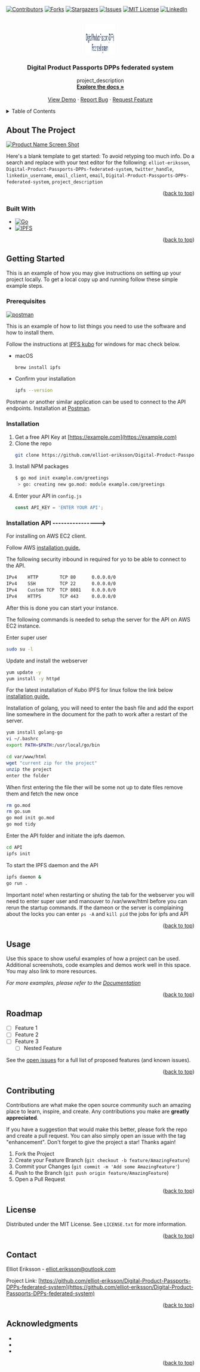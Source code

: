 <!-- Improved compatibility of back to top link: See: https://github.com/othneildrew/Best-README-Template/pull/73 -->
<a name="readme-top"></a>
<!--
*** Thanks for checking out the Best-README-Template. If you have a suggestion
*** that would make this better, please fork the repo and create a pull request
*** or simply open an issue with the tag "enhancement".
*** Don't forget to give the project a star!
*** Thanks again! Now go create something AMAZING! :D
-->



<!-- PROJECT SHIELDS -->
<!--
*** I'm using markdown "reference style" links for readability.
*** Reference links are enclosed in brackets [ ] instead of parentheses ( ).
*** See the bottom of this document for the declaration of the reference variables
*** for contributors-url, forks-url, etc. This is an optional, concise syntax you may use.
*** https://www.markdownguide.org/basic-syntax/#reference-style-links
-->
[![Contributors][contributors-shield]][contributors-url]
[![Forks][forks-shield]][forks-url]
[![Stargazers][stars-shield]][stars-url]
[![Issues][issues-shield]][issues-url]
[![MIT License][license-shield]][license-url]
[![LinkedIn][linkedin-shield]][linkedin-url]



<!-- PROJECT LOGO -->
<br />
<div align="center">
  <a href="https://github.com/elliot-eriksson/Digital-Product-Passports-DPPs-federated-system">
    <img src="images/logo.png" alt="Logo" width="80" height="80">
  </a>

<h3 align="center">Digital Product Passports DPPs federated system</h3>

  <p align="center">
    project_description
    <br />
    <a href="https://github.com/elliot-eriksson/Digital-Product-Passports-DPPs-federated-system"><strong>Explore the docs »</strong></a>
    <br />
    <br />
    <a href="https://github.com/elliot-eriksson/Digital-Product-Passports-DPPs-federated-system">View Demo</a>
    ·
    <a href="https://github.com/elliot-eriksson/Digital-Product-Passports-DPPs-federated-system/issues">Report Bug</a>
    ·
    <a href="https://github.com/elliot-eriksson/Digital-Product-Passports-DPPs-federated-system/issues">Request Feature</a>
  </p>
</div>



<!-- TABLE OF CONTENTS -->
<details>
  <summary>Table of Contents</summary>
  <ol>
    <li>
      <a href="#about-the-project">About The Project</a>
      <ul>
        <li><a href="#built-with">Built With</a></li>
      </ul>
    </li>
    <li>
      <a href="#getting-started">Getting Started</a>
      <ul>
        <li><a href="#prerequisites">Prerequisites</a></li>
        <li><a href="#installation">Installation</a></li>
      </ul>
    </li>
    <li><a href="#usage">Usage</a></li>
    <li><a href="#roadmap">Roadmap</a></li>
    <li><a href="#contributing">Contributing</a></li>
    <li><a href="#license">License</a></li>
    <li><a href="#contact">Contact</a></li>
    <li><a href="#acknowledgments">Acknowledgments</a></li>
  </ol>
</details>



<!-- ABOUT THE PROJECT -->
## About The Project

[![Product Name Screen Shot][product-screenshot]](https://example.com)

Here's a blank template to get started: To avoid retyping too much info. Do a search and replace with your text editor for the following: `elliot-eriksson`, `Digital-Product-Passports-DPPs-federated-system`, `twitter_handle`, `linkedin_username`, `email_client`, `email`, `Digital-Product-Passports-DPPs-federated-system`, `project_description`

<p align="right">(<a href="#readme-top">back to top</a>)</p>



### Built With

* [![Go][Go.js]][Go-url]
* [![IPFS][ipfs.js]][ipfs-url]


<p align="right">(<a href="#readme-top">back to top</a>)</p>



<!-- GETTING STARTED -->
## Getting Started

This is an example of how you may give instructions on setting up your project locally.
To get a local copy up and running follow these simple example steps.

### Prerequisites
[![postman][postman.js]][postman-url]

This is an example of how to list things you need to use the software and how to install them.

Follow the instructions at [IPFS kubo](https://docs.ipfs.tech/install/command-line/#install-official-binary-distributions) for windows for mac check below.


* macOS
  ```sh
  brew install ipfs
  ```  

* Confirm your installation
  ```sh
  ipfs --version
  ```  

Postman or another similar application can be used to connect to the API endpoints.
Installation at [Postman](https://www.postman.com/downloads/).


### Installation

1. Get a free API Key at [https://example.com](https://example.com)
2. Clone the repo
   ```sh
   git clone https://github.com/elliot-eriksson/Digital-Product-Passports-DPPs-federated-system.git
   ```
3. Install NPM packages
   ```sh
   $ go mod init example.com/greetings
    > go: creating new go.mod: module example.com/greetings
   ```
4. Enter your API in `config.js`
   ```js
   const API_KEY = 'ENTER YOUR API';
   ```



### Installation API ---------------->













For installing on AWS EC2 client.

Follow AWS [installation guide.](https://docs.aws.amazon.com/AWSEC2/latest/UserGuide/get-set-up-for-amazon-ec2.html)


The following security inbound in required for yo to be able to connect to the API.
```sh
IPv4	HTTP	    TCP	80      0.0.0.0/0	
IPv4	SSH	        TCP	22	    0.0.0.0/0	
IPv4	Custom TCP	TCP	8081    0.0.0.0/0	
IPv4	HTTPS	    TCP	443     0.0.0.0/0	
```
After this is done you can start your instance.

The following commands is needed to setup the server for the API on AWS EC2 instance.

Enter super user
```sh
sudo su -l 
```
Update and install the webserver
```sh
yum update -y  
yum install -y httpd 
```


For the latest installation of Kubo IPFS for linux follow the link below
[installation guide.](https://docs.ipfs.tech/install/command-line/#install-official-binary-distributions)

Installation of golang, you will need to enter the bash file and add the export line somewhere in the document for the path to work after a restart of the server.
```sh
yum install golang-go  
vi ~/.bashrc 
export PATH=$PATH:/usr/local/go/bin
```

```sh
cd var/www/html 
wget "current zip for the project" 
unzip the project
enter the folder
```

When first entering the file ther will be some not up to date files remove them and fetch the new once
```sh
rm go.mod 
rm go.sum
go mod init go.mod
go mod tidy 
```

Enter the API folder and initiate the ipfs daemon.
```sh
cd API
ipfs init 
```
To start the IPFS daemon and the API
```sh
ipfs daemon &
go run .
```

Important note! when restarting or shuting the tab for the webserver you will need to enter super user and manouver to /var/www/html before you can rerun the startup commands. If the dameon or the server is complaining about the locks you can enter ```ps -A``` and ```kill pid``` the jobs for ipfs and API


<p align="right">(<a href="#readme-top">back to top</a>)</p>



<!-- USAGE EXAMPLES -->
## Usage

Use this space to show useful examples of how a project can be used. Additional screenshots, code examples and demos work well in this space. You may also link to more resources.

_For more examples, please refer to the [Documentation](https://example.com)_

<p align="right">(<a href="#readme-top">back to top</a>)</p>



<!-- ROADMAP -->
## Roadmap

- [ ] Feature 1
- [ ] Feature 2
- [ ] Feature 3
    - [ ] Nested Feature

See the [open issues](https://github.com/elliot-eriksson/Digital-Product-Passports-DPPs-federated-system/issues) for a full list of proposed features (and known issues).

<p align="right">(<a href="#readme-top">back to top</a>)</p>



<!-- CONTRIBUTING -->
## Contributing

Contributions are what make the open source community such an amazing place to learn, inspire, and create. Any contributions you make are **greatly appreciated**.

If you have a suggestion that would make this better, please fork the repo and create a pull request. You can also simply open an issue with the tag "enhancement".
Don't forget to give the project a star! Thanks again!

1. Fork the Project
2. Create your Feature Branch (`git checkout -b feature/AmazingFeature`)
3. Commit your Changes (`git commit -m 'Add some AmazingFeature'`)
4. Push to the Branch (`git push origin feature/AmazingFeature`)
5. Open a Pull Request

<p align="right">(<a href="#readme-top">back to top</a>)</p>



<!-- LICENSE -->
## License

Distributed under the MIT License. See `LICENSE.txt` for more information.

<p align="right">(<a href="#readme-top">back to top</a>)</p>



<!-- CONTACT -->
## Contact

Elliot Eriksson - elliot.eriksson@outlook.com

Project Link: [https://github.com/elliot-eriksson/Digital-Product-Passports-DPPs-federated-system](https://github.com/elliot-eriksson/Digital-Product-Passports-DPPs-federated-system)

<p align="right">(<a href="#readme-top">back to top</a>)</p>



<!-- ACKNOWLEDGMENTS -->
## Acknowledgments

* []()
* []()
* []()

<p align="right">(<a href="#readme-top">back to top</a>)</p>



<!-- MARKDOWN LINKS & IMAGES -->
<!-- https://www.markdownguide.org/basic-syntax/#reference-style-links -->
[contributors-shield]: https://img.shields.io/github/contributors/elliot-eriksson/Digital-Product-Passports-DPPs-federated-system.svg?style=for-the-badge
[contributors-url]: https://github.com/elliot-eriksson/Digital-Product-Passports-DPPs-federated-system/graphs/contributors
[forks-shield]: https://img.shields.io/github/forks/elliot-eriksson/Digital-Product-Passports-DPPs-federated-system.svg?style=for-the-badge
[forks-url]: https://github.com/elliot-eriksson/Digital-Product-Passports-DPPs-federated-system/network/members
[stars-shield]: https://img.shields.io/github/stars/elliot-eriksson/Digital-Product-Passports-DPPs-federated-system.svg?style=for-the-badge
[stars-url]: https://github.com/elliot-eriksson/Digital-Product-Passports-DPPs-federated-system/stargazers
[issues-shield]: https://img.shields.io/github/issues/elliot-eriksson/Digital-Product-Passports-DPPs-federated-system.svg?style=for-the-badge
[issues-url]: https://github.com/elliot-eriksson/Digital-Product-Passports-DPPs-federated-system/issues
[license-shield]: https://img.shields.io/github/license/elliot-eriksson/Digital-Product-Passports-DPPs-federated-system.svg?style=for-the-badge
[license-url]: https://github.com/elliot-eriksson/Digital-Product-Passports-DPPs-federated-system/blob/master/LICENSE.txt
[linkedin-shield]: https://img.shields.io/badge/-LinkedIn-black.svg?style=for-the-badge&logo=linkedin&colorB=555
[linkedin-url]: https://linkedin.com/in/linkedin_username
[product-screenshot]: images/screenshot.png
[Next.js]: https://img.shields.io/badge/next.js-000000?style=for-the-badge&logo=nextdotjs&logoColor=white
[Next-url]: https://golang.org/
[Go-url]: https://golang.org/
[Go.js]: https://img.shields.io/badge/Go-00ADD8?style=for-the-badge&logo=go&logoColor=white
[postman-url]: https://golang.org/
[postman.js]: https://img.shields.io/static/v1?style=for-the-badge&message=Postman&color=FF6C37&logo=Postman&logoColor=FFFFFF&label=
[ipfs-url]: http://ipfs.io/
[ipfs.js]: https://img.shields.io/badge/project-IPFS-blue.svg?style=flat-square
